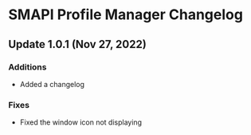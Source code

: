 # SMAPI Profile Manager Changelog

## Update 1.0.1 (Nov 27, 2022)

### Additions
 - Added a changelog

### Fixes
 - Fixed the window icon not displaying